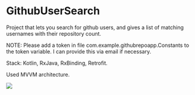 # GithubUserSearch
Project that lets you search for github users, and gives a list of matching usernames with their repository count.

NOTE: Please add a token in file com.example.githubrepoapp.Constants to the token variable. I can provide this via email if necessary. 

Stack: Kotlin, RxJava, RxBinding, Retrofit. 

Used MVVM architecture. 

![](https://giphy.com/gifs/ph3MelwLGa2qK7TSDS)



